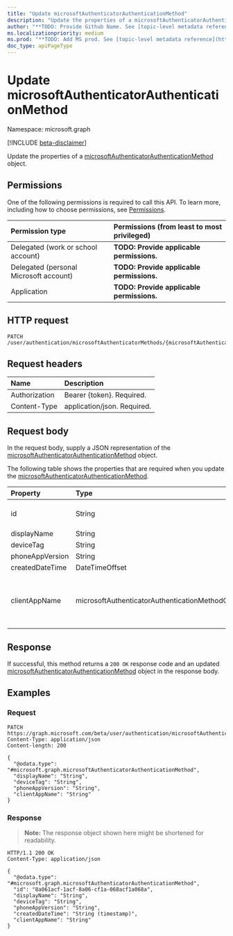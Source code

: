 ```yaml
---
title: "Update microsoftAuthenticatorAuthenticationMethod"
description: "Update the properties of a microsoftAuthenticatorAuthenticationMethod object."
author: "**TODO: Provide Github Name. See [topic-level metadata reference](https://msgo.azurewebsites.net/add/document/guidelines/metadata.html#topic-level-metadata)**"
ms.localizationpriority: medium
ms.prod: "**TODO: Add MS prod. See [topic-level metadata reference](https://msgo.azurewebsites.net/add/document/guidelines/metadata.html#topic-level-metadata)**"
doc_type: apiPageType
---
```


# Update microsoftAuthenticatorAuthenticationMethod
Namespace: microsoft.graph

[!INCLUDE [beta-disclaimer](../../includes/beta-disclaimer.md)]

Update the properties of a [microsoftAuthenticatorAuthenticationMethod](../resources/microsoftauthenticatorauthenticationmethod.md) object.

## Permissions
One of the following permissions is required to call this API. To learn more, including how to choose permissions, see [Permissions](/graph/permissions-reference).

|Permission type|Permissions (from least to most privileged)|
|:---|:---|
|Delegated (work or school account)|**TODO: Provide applicable permissions.**|
|Delegated (personal Microsoft account)|**TODO: Provide applicable permissions.**|
|Application|**TODO: Provide applicable permissions.**|

## HTTP request

<!-- {
  "blockType": "ignored"
}
-->
``` http
PATCH /user/authentication/microsoftAuthenticatorMethods/{microsoftAuthenticatorAuthenticationMethodId}
```

## Request headers
|Name|Description|
|:---|:---|
|Authorization|Bearer {token}. Required.|
|Content-Type|application/json. Required.|

## Request body
In the request body, supply a JSON representation of the [microsoftAuthenticatorAuthenticationMethod](../resources/microsoftauthenticatorauthenticationmethod.md) object.

The following table shows the properties that are required when you update the [microsoftAuthenticatorAuthenticationMethod](../resources/microsoftauthenticatorauthenticationmethod.md).

|Property|Type|Description|
|:---|:---|:---|
|id|String|**TODO: Add Description** Inherited from [authenticationMethod](../resources/authenticationmethod.md)|
|displayName|String|**TODO: Add Description**|
|deviceTag|String|**TODO: Add Description**|
|phoneAppVersion|String|**TODO: Add Description**|
|createdDateTime|DateTimeOffset|**TODO: Add Description**|
|clientAppName|microsoftAuthenticatorAuthenticationMethodClientAppName|**TODO: Add Description**. The possible values are: `microsoftAuthenticator`, `outlookMobile`, `unknownFutureValue`.|



## Response

If successful, this method returns a `200 OK` response code and an updated [microsoftAuthenticatorAuthenticationMethod](../resources/microsoftauthenticatorauthenticationmethod.md) object in the response body.

## Examples

### Request
<!-- {
  "blockType": "request",
  "name": "update_microsoftauthenticatorauthenticationmethod"
}
-->
``` http
PATCH https://graph.microsoft.com/beta/user/authentication/microsoftAuthenticatorMethods/{microsoftAuthenticatorAuthenticationMethodId}
Content-Type: application/json
Content-length: 200

{
  "@odata.type": "#microsoft.graph.microsoftAuthenticatorAuthenticationMethod",
  "displayName": "String",
  "deviceTag": "String",
  "phoneAppVersion": "String",
  "clientAppName": "String"
}
```


### Response
>**Note:** The response object shown here might be shortened for readability.
<!-- {
  "blockType": "response",
  "truncated": true
}
-->
``` http
HTTP/1.1 200 OK
Content-Type: application/json

{
  "@odata.type": "#microsoft.graph.microsoftAuthenticatorAuthenticationMethod",
  "id": "8a061acf-1acf-8a06-cf1a-068acf1a068a",
  "displayName": "String",
  "deviceTag": "String",
  "phoneAppVersion": "String",
  "createdDateTime": "String (timestamp)",
  "clientAppName": "String"
}
```


